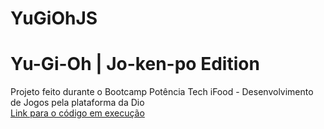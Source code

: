 # YuGiOhJS

# Yu-Gi-Oh | Jo-ken-po Edition

Projeto feito durante o Bootcamp Potência Tech iFood - Desenvolvimento de Jogos pela plataforma da Dio <br>
[Link para o código em execução]()
